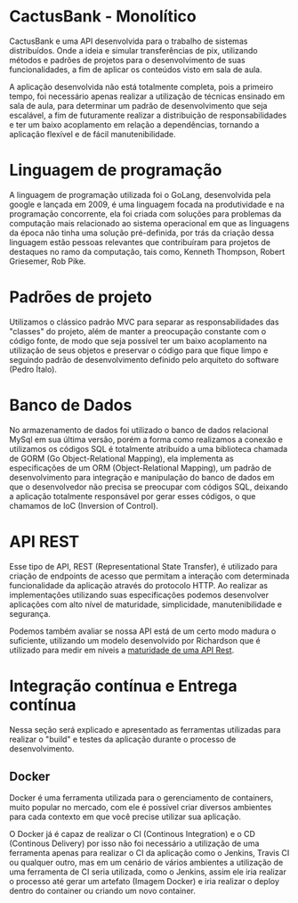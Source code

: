 # CactusBank - Monolítico

CactusBank e uma API desenvolvida para o trabalho de sistemas distribuídos. Onde a ideia e simular transferências de pix, utilizando métodos e padrões de projetos para o desenvolvimento de suas funcionalidades, a fim de aplicar os conteúdos visto em sala de aula.

A aplicação desenvolvida não está totalmente completa, pois a primeiro tempo, foi necessário apenas realizar a utilização de técnicas ensinado em sala de aula, para determinar um padrão de desenvolvimento que seja escalável, a fim de futuramente realizar a distribuição de responsabilidades e ter um baixo acoplamento em relação a dependências, tornando a aplicação flexível e de fácil manutenibilidade.


# Linguagem de programação

A linguagem de programação utilizada foi o GoLang, desenvolvida pela google e lançada em 2009, é uma linguagem focada na produtividade e na programação concorrente, ela foi criada com soluções para problemas da computação mais relacionado ao sistema operacional em que as linguagens da época não tinha uma solução pré-definida, por trás da criação dessa linguagem estão pessoas relevantes que contribuíram para projetos de destaques no ramo da computação, tais como, Kenneth Thompson, Robert Griesemer, Rob Pike.

# Padrões de projeto

Utilizamos o clássico padrão MVC para separar as responsabilidades das "classes" do projeto, além de manter a preocupação constante com o código fonte, de modo que seja possível ter um baixo acoplamento na utilização de seus objetos e preservar o código para que fique limpo e seguindo padrão de desenvolvimento definido pelo arquiteto do software (Pedro Ítalo).

# Banco de Dados

No armazenamento de dados foi utilizado o banco de dados relacional MySql em sua última versão, porém a forma como realizamos a conexão e utilizamos os códigos SQL é totalmente atribuído a uma biblioteca chamada de GORM (Go Object-Relational Mapping), ela implementa as especificações de um ORM (Object-Relational Mapping), um padrão de desenvolvimento para integração e manipulação do banco de dados em que o desenvolvedor não precisa se preocupar com códigos SQL, deixando a aplicação totalmente responsável por gerar esses códigos, o que chamamos de IoC (Inversion of Control).

# API REST

Esse tipo de API, REST (Representational State Transfer), é utilizado para criação de endpoints de acesso que permitam a interação com determinada funcionalidade da aplicação através do protocolo HTTP. Ao realizar as implementações utilizando suas especificações podemos desenvolver aplicações com alto nível de maturidade, simplicidade, manutenibilidade e segurança. 

Podemos também avaliar se nossa API está de um certo modo madura o suficiente, utilizando um modelo desenvolvido por Richardson que é utilizado para medir em níveis a [maturidade de uma API Rest](https://www.brunobrito.net.br/richardson-maturity-model/). 

# Integração contínua e Entrega contínua 
Nessa seção será explicado e apresentado as ferramentas utilizadas para realizar o "build" e testes da aplicação durante o processo de desenvolvimento.

## Docker
Docker é uma ferramenta utilizada para o gerenciamento de containers, muito popular no mercado, com ele é possível criar diversos ambientes para cada contexto em que você precise utilizar sua aplicação.

O Docker já é capaz de realizar o CI (Continous Integration) e o CD (Continous Delivery) por isso não foi necessário a utilização de uma ferramenta apenas para realizar o CI da aplicação como o Jenkins, Travis CI ou qualquer outro, mas em um cenário de vários ambientes a utilização de uma ferramenta de CI seria utilizada, como o Jenkins, assim ele iria realizar o processo até gerar um artefato (Imagem Docker) e iria realizar o deploy dentro do container ou criando um novo container.